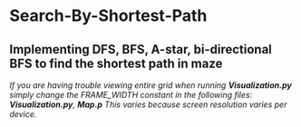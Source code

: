 # Search-By-Shortest-Path
Implementing DFS, BFS, A-star, bi-directional BFS to find the shortest path in maze
---
*If you are having trouble viewing entire grid when running **Visualization.py**
  simply change the FRAME_WIDTH constant in the following files: **Visualization.py**, **Map.p**
  This varies because screen resolution varies per device.*
